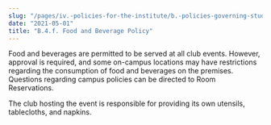 ```yaml
---
slug: "/pages/iv.-policies-for-the-institute/b.-policies-governing-student-conduct-and-student-organizations/d.-student-clubs-and-organizations/b.4.f.-food-and-beverage-policy"
date: "2021-05-01"
title: "B.4.f. Food and Beverage Policy"
---
```


Food and beverages are permitted to be served at all club events. However, approval is required, and some on-campus locations may have restrictions regarding the consumption of food and beverages on the premises. Questions regarding campus policies can be directed to Room Reservations.

The club hosting the event is responsible for providing its own utensils, tablecloths, and napkins.